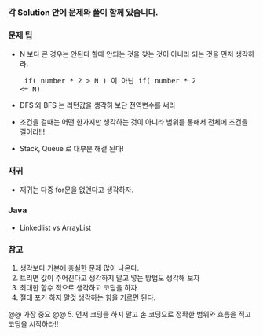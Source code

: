 
### 각  Solution 안에 문제와 풀이 함께 있습니다.


### 문제 팁
- N 보다 큰 경우는 안된다 할때 안되는 것을 찾는 것이 아니라 되는 것을 먼저 생각하라.
        <pre>
            if( number * 2 > N )  이 아닌
            if( number * 2 <= N)
        </pre>

- DFS 와 BFS 는 리턴값을 생각히 보단 전역변수를 써라
- 조건을 걸때는 어떤 한가지만 생각하는 것이 아니라 범위를 통해서 전체에 조건을 걸어라!!!
- Stack, Queue 로 대부분 해결 된다!

### 재귀
- 재귀는 다중 for문을 없앤다고 생각하자.

### Java

- Linkedlist vs ArrayList

### 참고

1. 생각보다 기본에 충실한 문제 많이 나온다. 
2. 트리면 값이 주어진다고 생각하지 말고 넣는 방법도 생각해 보자
3. 최대한 함수 적으로 생각하고 코딩을 하자
4. 절대 포기 하지 말것 생각하는 힘을 기르면 된다.

@@ 가장 중요 @@
5. 먼저 코딩을 하지 말고 손 코딩으로 정확한 범위와 흐름을 적고 코딩을 시작하라!!



